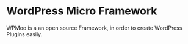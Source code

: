 # WordPress Micro Framework

WPMoo is a an open source Framework, in order to create WordPress Plugins easily.
